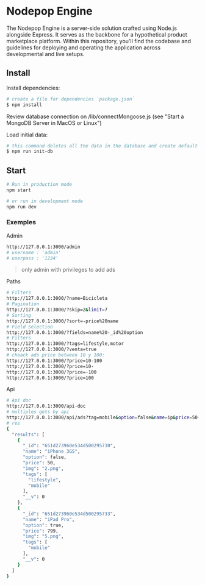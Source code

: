 # Nodepop Engine

The Nodepop Engine is a server-side solution crafted using Node.js alongside Express. It serves as the backbone for a hypothetical product marketplace platform. Within this repository, you'll find the codebase and guidelines for deploying and operating the application across developmental and live setups.

## Install
Install dependencies:
```sh
# create a file for dependencies `package.json`
$ npm install
```

Review database connection on /lib/connectMongoose.js (see "Start a MongoDB Server in MacOS or Linux")

Load initial data:
```sh
# this command deletes all the data in the database and create default data
$ npm run init-db
```

## Start

```sh
# Run in production mode
npm start

# or run in development mode
npm run dev 
```


### Exemples

Admin 
```sh
http://127.0.0.1:3000/admin
# username : 'admin'
# userpass : '1234'
```
> only admin with privileges to add ads

Paths
```sh
# Filters
http://127.0.0.1:3000/?name=Bicicleta
# Pagination
http://127.0.0.1:3000/?skip=2&limit=7
# Sorting
http://127.0.0.1:3000/?sort=-price%20name
# Field Selection
http://127.0.0.1:3000/?fields=name%20-_id%20option
# Filters
http://127.0.0.1:3000/?tags=lifestyle,motor
http://127.0.0.1:3000/?venta=true
# cheack ads price between 10 y 100:
http://127.0.0.1:3000/?price=10-100
http://127.0.0.1:3000/?price=10-
http://127.0.0.1:3000/?price=-100
http://127.0.0.1:3000/?price=100

```
Api

```sh
# Api doc
http://127.0.0.1:3000/api-doc
# multiples gets by api
http://127.0.0.1:3000/api/ads?tag=mobile&option=false&name=ip&price=50-&start=0&limit=2&sort=price
# res
{
  "results": [
    {
      "_id": "651d273960e534d500295730",
      "name": "iPhone 3GS",
      "option": false,
      "price": 50,
      "img": "2.png",
      "tags": [
        "lifestyle",
        "mobile"
      ],
      "__v": 0
    },
    {
      "_id": "651d273960e534d500295733",
      "name": "iPad Pro",
      "option": true,
      "price": 799,
      "img": "5.png",
      "tags": [
        "mobile"
      ],
      "__v": 0
    }
  ]
}

